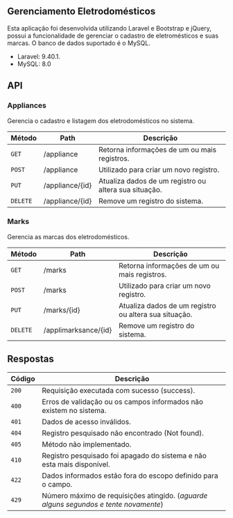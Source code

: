 ## Gerenciamento Eletrodomésticos

Esta aplicação foi desenvolvida utilizando Laravel e Bootstrap e jQuery, possui a funcionalidade de gerenciar o cadastro de eletromésticos e suas marcas.
O banco de dados suportado é o MySQL.

- Laravel: 9.40.1.
- MySQL: 8.0

## API

### Appliances
Gerencia o cadastro e listagem dos eletrodomésticos no sistema.

| Método | Path | Descrição |
|---|---|---|
| `GET` | /appliance | Retorna informações de um ou mais registros. |
| `POST` | /appliance | Utilizado para criar um novo registro. |
| `PUT` | /appliance/{id} | Atualiza dados de um registro ou altera sua situação. |
| `DELETE` | /appliance/{id} | Remove um registro do sistema. |

### Marks
Gerencia as marcas dos eletrodomésticos.

| Método | Path | Descrição |
|---|---|---|
| `GET` | /marks | Retorna informações de um ou mais registros. |
| `POST` | /marks | Utilizado para criar um novo registro. |
| `PUT` | /marks/{id} | Atualiza dados de um registro ou altera sua situação. |
| `DELETE` | /applimarksance/{id} | Remove um registro do sistema. |

## Respostas

| Código | Descrição |
|---|---|
| `200` | Requisição executada com sucesso (success).|
| `400` | Erros de validação ou os campos informados não existem no sistema.|
| `401` | Dados de acesso inválidos.|
| `404` | Registro pesquisado não encontrado (Not found).|
| `405` | Método não implementado.|
| `410` | Registro pesquisado foi apagado do sistema e não esta mais disponível.|
| `422` | Dados informados estão fora do escopo definido para o campo.|
| `429` | Número máximo de requisições atingido. (*aguarde alguns segundos e tente novamente*)|
